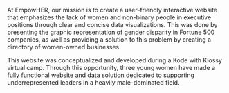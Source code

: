 At EmpowHER, our mission is to create a user-friendly interactive website that emphasizes the lack of women and non-binary people in executive positions through clear and concise data visualizations. This was done by presenting the graphic representation of gender disparity in Fortune 500 companies, as well as providing a solution to this problem by creating a directory of women-owned businesses.

This website was conceptualized and developed during a Kode with Klossy virtual camp. Through this opportunity, three young women have made a fully functional website and data solution dedicated to supporting underrepresented leaders in a heavily male-dominated field.